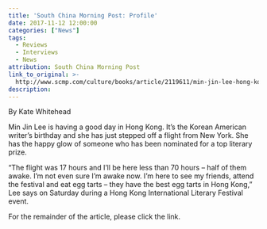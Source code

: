 ```yaml
---
title: 'South China Morning Post: Profile'
date: 2017-11-12 12:00:00
categories: ["News"]
tags:
  - Reviews
  - Interviews
  - News
attribution: South China Morning Post
link_to_original: >-
  http://www.scmp.com/culture/books/article/2119611/min-jin-lee-hong-kong-talks-about-her-hit-novel-pachinko-learning-wise
description:
---
```



By Kate Whitehead

Min Jin Lee is having a good day in Hong Kong. It’s the Korean American writer’s birthday and she has just stepped off a flight from New York. She has the happy glow of someone who has been nominated for a top literary prize.

“The flight was 17 hours and I’ll be here less than 70 hours – half of them awake. I’m not even sure I’m awake now. I’m here to see my friends, attend the festival and eat egg tarts – they have the best egg tarts in Hong Kong,” Lee says on Saturday during a Hong Kong International Literary Festival event.

For the remainder of the article, please click the link.